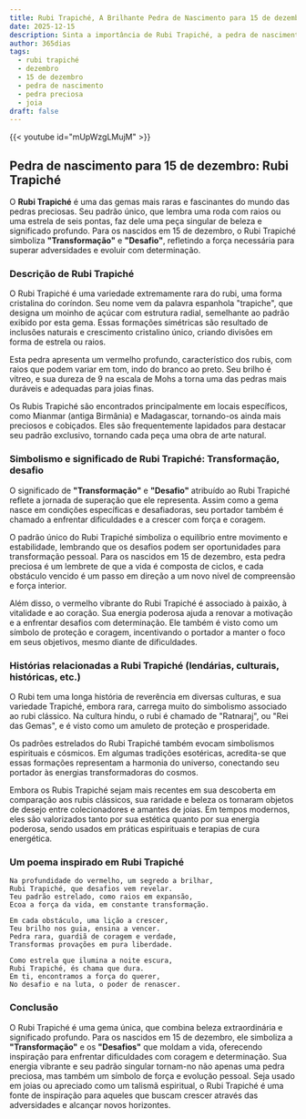 ```yaml
---
title: Rubi Trapiché, A Brilhante Pedra de Nascimento para 15 de dezembro
date: 2025-12-15
description: Sinta a importância de Rubi Trapiché, a pedra de nascimento de 15 de dezembro que simboliza Transformação, desafio. Deixe que sua beleza e significado iluminem seu dia.
author: 365dias
tags:
  - rubi trapiché
  - dezembro
  - 15 de dezembro
  - pedra de nascimento
  - pedra preciosa
  - joia
draft: false
---
```


{{< youtube id="mUpWzgLMujM" >}}

## Pedra de nascimento para 15 de dezembro: Rubi Trapiché

O **Rubi Trapiché** é uma das gemas mais raras e fascinantes do mundo das pedras preciosas. Seu padrão único, que lembra uma roda com raios ou uma estrela de seis pontas, faz dele uma peça singular de beleza e significado profundo. Para os nascidos em 15 de dezembro, o Rubi Trapiché simboliza **"Transformação"** e **"Desafio"**, refletindo a força necessária para superar adversidades e evoluir com determinação.

### Descrição de Rubi Trapiché

O Rubi Trapiché é uma variedade extremamente rara do rubi, uma forma cristalina do coríndon. Seu nome vem da palavra espanhola "trapiche", que designa um moinho de açúcar com estrutura radial, semelhante ao padrão exibido por esta gema. Essas formações simétricas são resultado de inclusões naturais e crescimento cristalino único, criando divisões em forma de estrela ou raios.

Esta pedra apresenta um vermelho profundo, característico dos rubis, com raios que podem variar em tom, indo do branco ao preto. Seu brilho é vítreo, e sua dureza de 9 na escala de Mohs a torna uma das pedras mais duráveis e adequadas para joias finas.

Os Rubis Trapiché são encontrados principalmente em locais específicos, como Mianmar (antiga Birmânia) e Madagascar, tornando-os ainda mais preciosos e cobiçados. Eles são frequentemente lapidados para destacar seu padrão exclusivo, tornando cada peça uma obra de arte natural.

### Simbolismo e significado de Rubi Trapiché: Transformação, desafio

O significado de **"Transformação"** e **"Desafio"** atribuído ao Rubi Trapiché reflete a jornada de superação que ele representa. Assim como a gema nasce em condições específicas e desafiadoras, seu portador também é chamado a enfrentar dificuldades e a crescer com força e coragem.

O padrão único do Rubi Trapiché simboliza o equilíbrio entre movimento e estabilidade, lembrando que os desafios podem ser oportunidades para transformação pessoal. Para os nascidos em 15 de dezembro, esta pedra preciosa é um lembrete de que a vida é composta de ciclos, e cada obstáculo vencido é um passo em direção a um novo nível de compreensão e força interior.

Além disso, o vermelho vibrante do Rubi Trapiché é associado à paixão, à vitalidade e ao coração. Sua energia poderosa ajuda a renovar a motivação e a enfrentar desafios com determinação. Ele também é visto como um símbolo de proteção e coragem, incentivando o portador a manter o foco em seus objetivos, mesmo diante de dificuldades.

### Histórias relacionadas a Rubi Trapiché (lendárias, culturais, históricas, etc.)

O Rubi tem uma longa história de reverência em diversas culturas, e sua variedade Trapiché, embora rara, carrega muito do simbolismo associado ao rubi clássico. Na cultura hindu, o rubi é chamado de "Ratnaraj", ou "Rei das Gemas", e é visto como um amuleto de proteção e prosperidade.

Os padrões estrelados do Rubi Trapiché também evocam simbolismos espirituais e cósmicos. Em algumas tradições esotéricas, acredita-se que essas formações representam a harmonia do universo, conectando seu portador às energias transformadoras do cosmos.

Embora os Rubis Trapiché sejam mais recentes em sua descoberta em comparação aos rubis clássicos, sua raridade e beleza os tornaram objetos de desejo entre colecionadores e amantes de joias. Em tempos modernos, eles são valorizados tanto por sua estética quanto por sua energia poderosa, sendo usados em práticas espirituais e terapias de cura energética.

### Um poema inspirado em Rubi Trapiché

```
Na profundidade do vermelho, um segredo a brilhar,  
Rubi Trapiché, que desafios vem revelar.  
Teu padrão estrelado, como raios em expansão,  
Ecoa a força da vida, em constante transformação.  

Em cada obstáculo, uma lição a crescer,  
Teu brilho nos guia, ensina a vencer.  
Pedra rara, guardiã de coragem e verdade,  
Transformas provações em pura liberdade.  

Como estrela que ilumina a noite escura,  
Rubi Trapiché, és chama que dura.  
Em ti, encontramos a força do querer,  
No desafio e na luta, o poder de renascer.
```

### Conclusão

O Rubi Trapiché é uma gema única, que combina beleza extraordinária e significado profundo. Para os nascidos em 15 de dezembro, ele simboliza a **"Transformação"** e os **"Desafios"** que moldam a vida, oferecendo inspiração para enfrentar dificuldades com coragem e determinação. Sua energia vibrante e seu padrão singular tornam-no não apenas uma pedra preciosa, mas também um símbolo de força e evolução pessoal. Seja usado em joias ou apreciado como um talismã espiritual, o Rubi Trapiché é uma fonte de inspiração para aqueles que buscam crescer através das adversidades e alcançar novos horizontes.